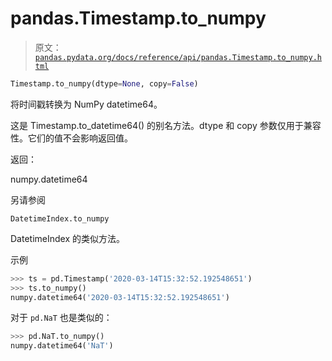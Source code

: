 # pandas.Timestamp.to_numpy

> 原文：[`pandas.pydata.org/docs/reference/api/pandas.Timestamp.to_numpy.html`](https://pandas.pydata.org/docs/reference/api/pandas.Timestamp.to_numpy.html)

```py
Timestamp.to_numpy(dtype=None, copy=False)
```

将时间戳转换为 NumPy datetime64。

这是 Timestamp.to_datetime64() 的别名方法。dtype 和 copy 参数仅用于兼容性。它们的值不会影响返回值。

返回：

numpy.datetime64

另请参阅

`DatetimeIndex.to_numpy`

DatetimeIndex 的类似方法。

示例

```py
>>> ts = pd.Timestamp('2020-03-14T15:32:52.192548651')
>>> ts.to_numpy()
numpy.datetime64('2020-03-14T15:32:52.192548651') 
```

对于 `pd.NaT` 也是类似的：

```py
>>> pd.NaT.to_numpy()
numpy.datetime64('NaT') 
```
